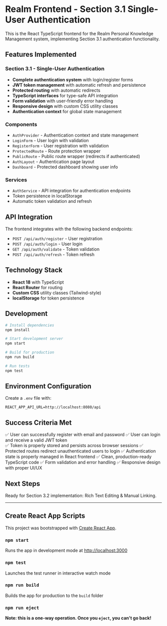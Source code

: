 # Realm Frontend - Section 3.1 Single-User Authentication

This is the React TypeScript frontend for the Realm Personal Knowledge Management system, implementing Section 3.1 authentication functionality.

## Features Implemented

### Section 3.1 - Single-User Authentication
- **Complete authentication system** with login/register forms
- **JWT token management** with automatic refresh and persistence
- **Protected routing** with automatic redirects
- **TypeScript interfaces** for type-safe API integration
- **Form validation** with user-friendly error handling
- **Responsive design** with custom CSS utility classes
- **Authentication context** for global state management

### Components
- `AuthProvider` - Authentication context and state management
- `LoginForm` - User login with validation
- `RegisterForm` - User registration with validation
- `ProtectedRoute` - Route protection wrapper
- `PublicRoute` - Public route wrapper (redirects if authenticated)
- `AuthLayout` - Authentication page layout
- `Dashboard` - Protected dashboard showing user info

### Services
- `AuthService` - API integration for authentication endpoints
- Token persistence in localStorage
- Automatic token validation and refresh

## API Integration

The frontend integrates with the following backend endpoints:
- `POST /api/auth/register` - User registration
- `POST /api/auth/login` - User login
- `GET /api/auth/validate` - Token validation
- `POST /api/auth/refresh` - Token refresh

## Technology Stack

- **React 18** with TypeScript
- **React Router** for routing
- **Custom CSS** utility classes (Tailwind-style)
- **localStorage** for token persistence

## Development

```bash
# Install dependencies
npm install

# Start development server
npm start

# Build for production
npm run build

# Run tests
npm test
```

## Environment Configuration

Create a `.env` file with:
```
REACT_APP_API_URL=http://localhost:8080/api
```

## Success Criteria Met

✅ User can successfully register with email and password
✅ User can login and receive a valid JWT token  
✅ Token is properly stored and persists across browser sessions
✅ Protected routes redirect unauthenticated users to login
✅ Authentication state is properly managed in React frontend
✅ Clean, production-ready TypeScript code
✅ Form validation and error handling
✅ Responsive design with proper UI/UX

## Next Steps

Ready for Section 3.2 implementation: Rich Text Editing & Manual Linking.

---

## Create React App Scripts

This project was bootstrapped with [Create React App](https://github.com/facebook/create-react-app).

### `npm start`
Runs the app in development mode at [http://localhost:3000](http://localhost:3000)

### `npm test`
Launches the test runner in interactive watch mode

### `npm run build`
Builds the app for production to the `build` folder

### `npm run eject`
**Note: this is a one-way operation. Once you `eject`, you can't go back!**
